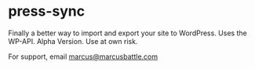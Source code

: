 # press-sync

Finally a better way to import and export your site to WordPress. Uses the WP-API. Alpha Version. Use at own risk.

For support, email marcus@marcusbattle.com